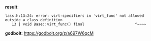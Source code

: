 **result**:
```
lass.h:13:24: error: virt-specifiers in 'virt_func' not allowed outside a class definition
   13 | void Base::virt_func() final                       ^~~~~
```
**godbolt**: https://godbolt.org/z/a697W6qcM
